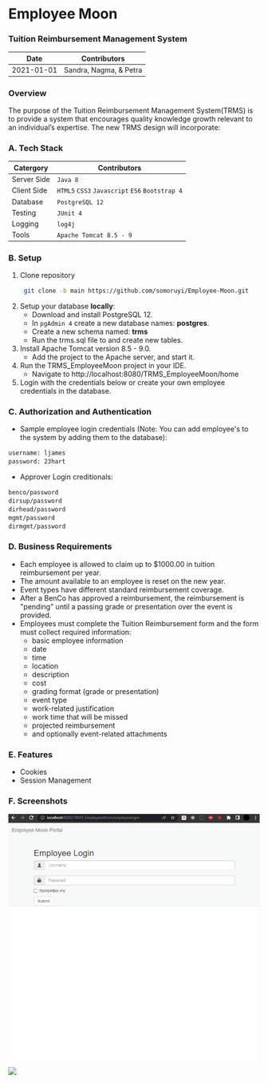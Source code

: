 # Employee Moon 
### Tuition Reimbursement Management System
| Date       | Contributors           |
|------------|------------------------|
| 2021-01-01 | Sandra, Nagma, & Petra |

### Overview
The purpose of the Tuition Reimbursement Management System(TRMS) is to provide a system that encourages quality knowledge growth relevant to an individual’s expertise. The
new TRMS design will incorporate:


### A. Tech Stack

| Catergory     | Contributors                                        |
|---------------|-----------------------------------------------------|
| Server Side   | `Java 8`                                            | 
| Client Side   | `HTML5`  `CSS3`  `Javascript`  `ES6`  `Bootstrap 4` | 
| Database      | `PostgreSQL 12`                                     |   
| Testing       | `JUnit 4`                                           | 
| Logging       | `log4j`                                             |
| Tools         | `Apache Tomcat 8.5 - 9`                             |
### B. Setup
1. Clone repository
    ```bash
     git clone -b main https://github.com/somoruyi/Employee-Moon.git
    ```
2. Setup your database **locally**:
   - Download and install PostgreSQL 12.
   - In `pgAdmin 4` create a new database names: **postgres**.
   - Create a new schema named: **trms**
   - Run the trms.sql file to and create new tables.
3. Install Apache Tomcat version 8.5 - 9.0. 
   - Add the project to the Apache server, and start it.
4. Run the TRMS_EmployeeMoon project in your IDE. 
   - Navigate to http://localhost:8080/TRMS_EmployeeMoon/home
5. Login with the credentials below or create your own employee credentials in the database.

### C. Authorization and Authentication
    

- Sample employee login credentials (Note: You can add employee's to the system by adding them to the database):
```sh
username: ljames
password: 23hart
```
- Approver Login creditionals:
```sh
benco/password
dirsup/password
dirhead/password
mgmt/password
dirmgmt/password
```

### D. Business Requirements
- Each employee is allowed to claim up to $1000.00 in tuition reimbursement per year.
- The amount available to an employee is reset on the new year.
- Event types have different standard reimbursement coverage.
- After a BenCo has approved a reimbursement, the reimbursement is "pending" until a passing grade or presentation over the event is provided.
- Employees must complete the Tuition Reimbursement form and the form must collect required information: 
  - basic employee information
  - date
  - time
  - location
  - description
  - cost
  - grading format (grade or presentation)
  - event type
  - work-related justification
  - work time that will be missed
  - projected reimbursement
  - and optionally event-related attachments

### E. Features
- Cookies
- Session Management

### F. Screenshots
<img src="fill_form.gif">
<img src="approve_form.gif">


